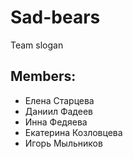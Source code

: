 # Sad-bears
Team slogan 

## Members:
* Елена Старцева
* Даниил Фадеев
* Инна Федяева
* Екатерина Козловцева
* Игорь Мыльников
